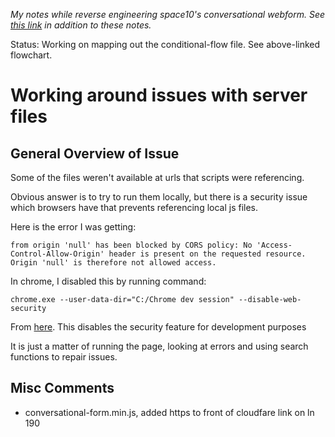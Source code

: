 *My notes while reverse engineering space10's conversational webform. See 
[this link][flowchart] in addition to these notes.*

Status: Working on mapping out the conditional-flow file. See above-linked 
flowchart.

# Working around issues with server files

## General Overview of Issue

Some of the files weren't available at urls that scripts were referencing.

Obvious answer is to try to run them locally, but there is a security issue
which browsers have that prevents referencing local js files. 

Here is the error I was getting:

```
from origin 'null' has been blocked by CORS policy: No 'Access-Control-Allow-Origin' header is present on the requested resource. Origin 'null' is therefore not allowed access.
```

In chrome, I disabled this by running command: 

```
chrome.exe --user-data-dir="C:/Chrome dev session" --disable-web-security
```

From [here][no access control]. This disables the security feature for 
development purposes

It is just a matter of running the page, looking at errors and using search
functions to repair issues.

## Misc Comments 

* conversational-form.min.js, added https to front of cloudfare link on ln 190

[flowchart]: https://www.lucidchart.com/documents/view/30d4c2e3-4d33-4b61-b608-fbc660333e71
[no access control]: https://stackoverflow.com/questions/20035101/no-access-control-allow-origin-header-is-present-on-the-requested-resource
